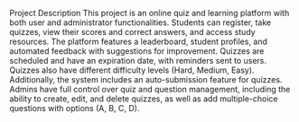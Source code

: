 
Project Description
This project is an online quiz and learning platform with both user and administrator functionalities. Students can register, take quizzes, view their scores and correct answers, and access study resources. The platform features a leaderboard, student profiles, and automated feedback with suggestions for improvement. Quizzes are scheduled and have an expiration date, with reminders sent to users. Quizzes also have different difficulty levels (Hard, Medium, Easy). Additionally, the system includes an auto-submission feature for quizzes. Admins have full control over quiz and question management, including the ability to create, edit, and delete quizzes, as well as add multiple-choice questions with options (A, B, C, D).

